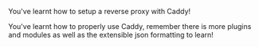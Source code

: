 You've learnt how to setup a reverse proxy with Caddy!

You've learnt how to properly use Caddy, remember there is more plugins and modules as well as the extensible json formatting to learn!